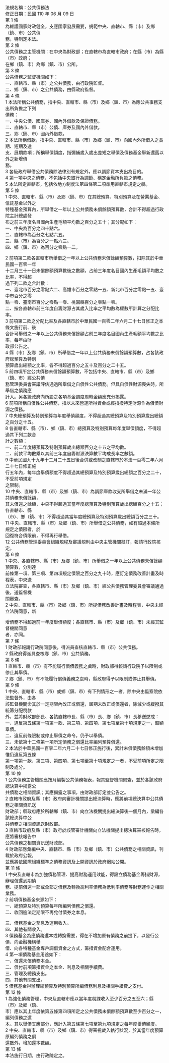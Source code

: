 法規名稱：公共債務法  
修正日期：民國 110 年 06 月 09 日  
第 1 條  
為維護國家財政健全，支應國家發展需要，規範中央、直轄市、縣（市）及鄉（鎮、市）公共債  
務，特制定本法。  
第 2 條  
公共債務之主管機關：在中央為財政部；在直轄市為直轄市政府；在縣（市）為縣（市）政府；  
在鄉（鎮、市）為鄉（鎮、市）公所。  
第 3 條  
公共債務之監督機關如下：  
一、直轄市、縣（市）之公共債務，由行政院監督。  
二、鄉（鎮、市）之公共債務，由縣政府監督。  
第 4 條  
1 本法所稱公共債務，指中央、直轄市、縣（市）及鄉（鎮、市）為應公共事務支出所負擔之下列  
債務：  
一、中央公債、國庫券、國內外借款及保證債務。  
二、直轄市、縣（市）公債、庫券及國內外借款。  
三、鄉（鎮、市）國內外借款。  
2 本法所稱借款，指中央、直轄市、縣（市）及鄉（鎮、市）向國內外所借入之長期、短期及透  
支、展期款項；所稱舉債額度，指彌補歲入歲出差短之舉債及債務基金舉新還舊以外之新增債  
務。  
3 各級政府舉借公共債務除法律別有規定外，應以調節資本支出為目的。  
4 第一項中央之債務，不包括中央銀行為調節、穩定金融所負擔之債務。  
5 本法所定直轄市，包括依地方制度法第四條第二項準用直轄市規定之縣。  
第 5 條  
1 中央、直轄市、縣（市）及鄉（鎮、市）在其總預算、特別預算及在營業基金、信託基金以外之  
特種基金預算內，所舉借之一年以上公共債務未償餘額預算數，合計不得超過行政院主計總處發  
布之前三年度名目國內生產毛額平均數之百分之五十；其分配如下：  
一、中央為百分之四十點六。  
二、直轄市為百分之七點六五。  
三、縣（市）為百分之一點六三。  
四、鄉（鎮、市）為百分之零點一二。  


2 前項第二款各直轄市所舉借之一年以上公共債務未償餘額預算數，扣除其於中華民國一百零一年  
十二月三十一日未償餘額預算數後之數額，占前三年度名目國內生產毛額平均數之比率，不得超  
過下列二款之合計數：  
一、臺北市百分之零點六二、高雄市百分之零點一五、新北市百分之零點一五、臺中市百分之零  
點一零、臺南市百分之零點一零、桃園縣百分之零點一零。  
二、按各直轄市前三年度自籌財源占其歲入比率之平均數為權數所計算之分配比率。  
3 前項第二款之分配比率及各直轄市於中華民國一百零二年六月二十七日修正之本條文施行前、後  
合計可舉借之一年以上公共債務未償餘額占前三年度名目國內生產毛額平均數之比率，每年由財  
政部公告之。  
4 縣（市）及鄉（鎮、市）所舉借之一年以上公共債務未償餘額預算數，占各該政府總預算及特別  
預算歲出總額之比率，各不得超過百分之五十及百分之二十五。  
5 前四項所定公共債務未償餘額預算數，不包括中央、直轄市、縣（市）及鄉（鎮、市）經公共債  
務管理委員會審議評估通過所舉借之自償性公共債務。但具自償性財源喪失時，所舉借之債務應  
計入。另各級政府向所設之各項基金調度周轉金額應充分揭露。  
6 前項所稱自償性公共債務，指以未來營運所得資金或經指撥特定財源作為償債財源之債務。  
7 中央總預算及特別預算每年度舉債額度，不得超過其總預算及特別預算歲出總額之百分之十五。  
8 各直轄市、縣（市）、鄉（鎮、市）總預算及特別預算每年度舉債額度，不得超過其下列二款合  
計之數額：  
一、前二年度總預算及特別預算歲出總額百分之十五之平均數。  
二、前款平均數乘以其前三年度自籌財源決算數平均成長率之數額。  
9 中華民國九十九年十二月二十五日後合併或改制之直轄市於本法一百零二年六月二十七日修正施  
行五年內，每年度舉債額度不得超過其總預算及特別預算歲出總額之百分之二十，不受前項規定  
之限制。  
10 中央、直轄市、縣（市）及鄉（鎮、市）為調節庫款收支所舉借之未滿一年公共債務未償餘額，  
其未償還之餘額，中央不得超過其當年度總預算及特別預算歲出總額百分之十五；各直轄市、縣  
（市）、鄉（鎮、市）不得超過其當年度總預算及特別預算歲出總額百分之三十。  
11 中央、直轄市、縣（市）及鄉（鎮、市）所舉借之公共債務，如有超過本條所規定之債限者，於  
回復符合債限前，不得再行舉借。  
12 公共債務管理委員會組織規程及審議規則由中央主管機關擬訂，報請行政院核定。  
第 6 條  
1 中央、各直轄市、縣（市）及鄉（鎮、市）所舉借之一年以上公共債務未償餘額預算數，分別達  
前條第一項、第三項、第四項規定債限之百分之九十時，應訂定債務改善計畫及時程表，中央送  
立法院審查，各直轄市、縣（市）及鄉（鎮、市）經公共債務管理委員會審議通過後，送監督機  
關審查。  
2 中央、直轄市、縣（市）及鄉（鎮、市）所提債務改善計畫及時程表，中央未經立法院同意，新  


增債務不得超過前一年度舉債額度；各直轄市、縣（市）及鄉（鎮、市）未經其監督機關同意  
者，亦同。  
第 7 條  
1 財政部報請行政院同意後，得派員查核直轄市、縣（市）公共債務。  
2 縣政府得派員查核鄉（鎮、市）公共債務。  
第 8 條  
1 直轄市、縣（市）有不能履行償債義務之虞時，財政部得報請行政院予以限制或停止其舉債。  
2 鄉（鎮、市）有不能履行償債義務之虞時，縣政府得予以限制或停止其舉債。  
第 9 條  
1 中央、直轄市、縣（市）或鄉（鎮、市）有下列情形之一者，除中央由監察院依法監督外，由各  
該監督機關命其於一定期限內改正或償還，屆期未改正或償還者，除減少或緩撥其統籌分配稅款  
外，並將財政部部長、各該直轄市長、縣（市）長、鄉（鎮、市）長移送懲戒：  
一、違反第五條第一項第一款、第三項、第四項、第七項至第十項規定之一，超額舉債。  
二、違反前條限制或停止舉債之命令，仍予以舉債。  
三、未依第十二條第一項所定債務之償還比率編列預算償還。  
2 本法於中華民國一百零二年六月二十七日修正施行後，累計未償債務餘額未增加惟仍違反第五條  
第一項第一款、第三項、第四項、第七項至第十項規定之一者，不受前項所定之限制及處分。  
第 10 條  
1 公共債務主管機關應按月編製公共債務報表，報其監督機關備查，並於各該政府總決算中揭露公  
共債務之相關資訊；其應揭露之事項，由財政部訂定並公告之。  
2 直轄市政府及縣（市）政府向審計機關提出總決算時，應將前項總決算中公共債務之相關資訊送  
財政部；縣政府應於所轄鄉（鎮、市）向立法機關提出總決算後一個月內，彙編各該總決算中公  
共債務之相關資訊送財政部。  
3 直轄市政府及縣（市）政府於該管審計機關向立法機關提出總決算審核報告時，應將審核報告中  
公共債務之相關資訊送財政部。  
4 財政部應彙編中央、直轄市、縣（市）及鄉（鎮、市）公共債務之相關資訊，刊載於政府公報，  
並應將依國際組織標準之債務資訊及上開資訊於政府網站公開。  
第 11 條  
1 中央及直轄市為加強債務管理、提高財務運用效能，得設立債務基金籌措財源，辦理償還到期債  
務、提前償還一部或全部之債務及轉換高利率債務為低利率債務等財務運作之相關業務。  
2 前項債務基金來源如下：  
一、總預算及特別預算每年所編列債務之償還。  
二、收回逾法定期限不再兌付債券之本息。  


三、債務基金之孳息及運用收入。  
四、其他有關收入。  
3 債務基金為應債務還本或轉換需要，得在不增加原有債務之前提下，以發行公債、向金融機構舉  
借、向各特種基金專戶調借資金之方式，籌措資金配合運用。  
4 第一項債務基金用途如下：  
一、償還未償債務本金。  
二、償付前項籌措資金之本金、利息及相關手續費。  
三、管理及總務支出。  
四、其他有關支出。  
5 債務基金得辦理總預算及特別預算所編債務利息及相關手續費之支付。  
第 12 條  
1 為強化債務管理，中央及直轄市應以當年度稅課收入至少百分之五至六；縣（市）及鄉（鎮、  
市）應以其上年度依第五條第四項所定之公共債務未償餘額預算數至少百分之一，編列債務之還  
本。其以舉債支應部分，應計入第五條第七項至第九項規定之每年度舉債額度。  
2 中央、直轄市、縣（市）及鄉（鎮、市）得審視歲入執行狀況，於其當年度預算原編列債務之償  
還數外，增加還本數額。  
第 13 條  
本法施行日期，由行政院定之。  


